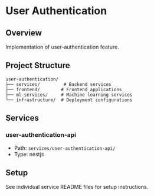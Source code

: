 # User Authentication

## Overview
Implementation of user-authentication feature.

## Project Structure
```
user-authentication/
├── services/         # Backend services
├── frontend/        # Frontend applications  
├── ml-services/     # Machine learning services
└── infrastructure/  # Deployment configurations
```

## Services

### user-authentication-api
- Path: `services/user-authentication-api/`
- Type: nestjs


## Setup
See individual service README files for setup instructions.
